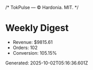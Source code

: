 /* TokPulse — © Hardonia. MIT. */
# Weekly Digest

- Revenue: $9815.61
- Orders: 102
- Conversion: 105.15%

Generated: 2025-10-02T05:16:36.601Z
